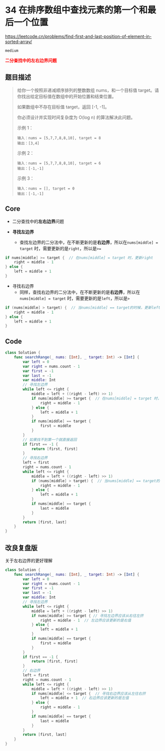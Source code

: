 # 34 在排序数组中查找元素的第一个和最后一个位置

https://leetcode.cn/problems/find-first-and-last-position-of-element-in-sorted-array/

`medium`

**<font color=red>二分查找中的左右边界问题</font>**

## 题目描述

> 给你一个按照非递减顺序排列的整数数组 nums，和一个目标值 target。请你找出给定目标值在数组中的开始位置和结束位置。
>
> 如果数组中不存在目标值 target，返回 [-1, -1]。
>
> 你必须设计并实现时间复杂度为 O(log n) 的算法解决此问题。
>
>  
>
> 示例 1：
>
> ```
> 输入：nums = [5,7,7,8,8,10], target = 8
> 输出：[3,4]
> ```
>
> 示例 2：
>
> ```
> 输入：nums = [5,7,7,8,8,10], target = 6
> 输出：[-1,-1]
> ```
>
> 示例 3：
>
> ```
> 输入：nums = [], target = 0
> 输出：[-1,-1]
> ```



## Core

- 二分查找中的**左右边界**问题

- **寻找左边界**
  - 查找左边界的二分法中，在不断更新的是**右边界**，所以在`nums[middle] = target` 时，需要更新的是`right`，所以是`>=`

```swift
if nums[middle] >= target {  // 在nums[middle] = target 时，更新right
    right = middle - 1
} else {
    left = middle + 1
}
```



- 寻找右边界
  - 同样，查找右边界的二分法中，在不断更新的是**右边界**，所以在`nums[middle] = target` 时，需要更新的是`left`，所以是`>`

```swift
if (nums[middle] > target) {  // 当nums[middle] == target的时候，更新left，这样才能得到target的右边界
    right = middle - 1
} else {
    left = middle + 1
}
```



## Code

```swift
class Solution {
    func searchRange(_ nums: [Int], _ target: Int) -> [Int] {
        var left = 0
        var right = nums.count - 1
        var first = -1
        var last = -1
        var middle: Int
        // 寻找左边界
        while left <= right {
            middle = left + ((right - left) >> 1) 
            if nums[middle] >= target {  // 在nums[middle] = target 时，更新right
                right = middle - 1
            } else {
                left = middle + 1
            }
            if nums[middle] == target {
                first = middle
            }
        } 
        // 如果找不到第一个就直接返回
        if first == -1 {
            return [first, first]
        }
        // 寻找右边界
        left = first
        right = nums.count - 1
        while left <= right {
            middle = left + ((right - left) >> 1)
            if (nums[middle] > target) {  // 当nums[middle] == target的时候，更新left，这样才能得到target的右边界
                right = middle - 1
            } else {
                left = middle + 1
            }
            if nums[middle] == target {
                last = middle
            }
        }
        return [first, last]
    }
}
```

## 改良复盘版

关于左右边界的更好理解

```swift
class Solution {
    func searchRange(_ nums: [Int], _ target: Int) -> [Int] {
        var left = 0
        var right = nums.count - 1
        var first = -1
        var last = -1
        var middle: Int
        // 寻找左边界
        while left <= right {
            middle = left + ((right - left) >> 1)
            if nums[middle] >= target { // 寻找左边界应该从右往左挤
                right = middle - 1  // 左边界应该更新的是右值
            } else {
                left = middle + 1
            }
            if nums[middle] == target {
                first = middle
            }
        }
        if first == -1 {
            return [first, first]
        }
        // 右边界
        left = first
        right = nums.count - 1
        while left <= right {
            middle = left + ((right - left) >> 1)
            if nums[middle] <= target {  // 寻找右边界应该从左往右挤
                left = middle + 1  // 右边界应该更新的是左值
            } else {
                right = middle - 1  
            } 
            if nums[middle] == target {
                last = middle
            }
        }
        return [first, last]
    }
}
```



